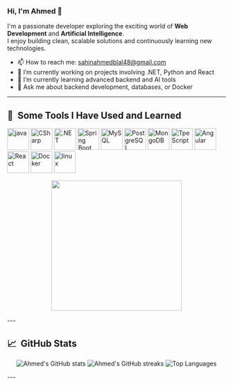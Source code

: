 ### Hi, I'm Ahmed 👋

I'm a passionate developer exploring the exciting world of **Web Development** and **Artificial Intelligence**.  
I enjoy building clean, scalable solutions and continuously learning new technologies.

- 📫 How to reach me: [sahinahmedblal48@gmail.com](mailto:sahinahmedblal48@gmail.com)
- 🔭 I’m currently working on projects involving .NET, Python and React
- 🌱 I’m currently learning advanced backend and AI tools
- 💬 Ask me about backend development, databases, or Docker

---

<h2> 🚀 &nbsp;Some Tools I Have Used and Learned</h2>
<p align="left">
<img src="https://cdn.jsdelivr.net/gh/devicons/devicon/icons/java/java-original-wordmark.svg" alt="java" width ="50" height="50" />
<img src="https://cdn.jsdelivr.net/gh/devicons/devicon/icons/csharp/csharp-original.svg" alt="CSharp" width="50" height="50"/>
<img src="https://upload.wikimedia.org/wikipedia/commons/e/ee/.NET_Core_Logo.svg" alt=".NET" width="50" height="50"/>
<img src="https://cdn.jsdelivr.net/gh/devicons/devicon/icons/spring/spring-original.svg" alt ="Spring Boot" width ="50" height = "50"/>
<img src="https://cdn.jsdelivr.net/gh/devicons/devicon/icons/mysql/mysql-original-wordmark.svg" alt ="MySQL" width = "50" height ="50" />
<img src="https://cdn.jsdelivr.net/gh/devicons/devicon/icons/postgresql/postgresql-original.svg" alt="PostgreSQL" width="50" height="50"/>
<img src="https://cdn.jsdelivr.net/gh/devicons/devicon/icons/mongodb/mongodb-original.svg" alt="MongoDB" width="50" height="50"/>
<img src="https://cdn.jsdelivr.net/gh/devicons/devicon/icons/typescript/typescript-original.svg" alt="TpeScript" width = "50" height = "50" />
<img src="https://cdn.jsdelivr.net/gh/devicons/devicon/icons/angularjs/angularjs-original.svg" alt = "Angular" width ="50" height = "50"/>
<img src="https://cdn.jsdelivr.net/gh/devicons/devicon/icons/react/react-original.svg" alt="React" width="50" height="50"/>
<img src="https://cdn.jsdelivr.net/gh/devicons/devicon/icons/docker/docker-original.svg" alt="Docker" width="50" height="50"/>
<img src="https://cdn.jsdelivr.net/gh/devicons/devicon/icons/linux/linux-original.svg" alt="linux" width = "50" height ="50" />
</p>

<p align="center">
  <img src="https://media0.giphy.com/media/v1.Y2lkPTc5MGI3NjExdmxhdTg4enZvNHl3cXNvY3lqemRoaGxiczI5ZTJqaHU1cXd2bDBociZlcD12MV9pbnRlcm5hbF9naWZfYnlfaWQmY3Q9Zw/aYQrUHND0EF7a/giphy.gif" width="300"  />
</p>
---
<h2>📈 &nbsp;GitHub Stats</h2>
<p align="center">
  <img src="https://github-readme-stats.vercel.app/api?username=blisahn&show_icons=true&theme=github_dark&hide_title=true&count_private=true" alt="Ahmed's GitHub stats" />
  <img src="https://github-readme-streak-stats.herokuapp.com?user=blisahn&theme=github-dark&hide_border=true" alt="Ahmed's GitHub streaks" />
  <img src="https://github-readme-stats.vercel.app/api/top-langs/?username=blisahn&layout=compact&theme=github_dark" alt="Top Languages" />
</p>
---
